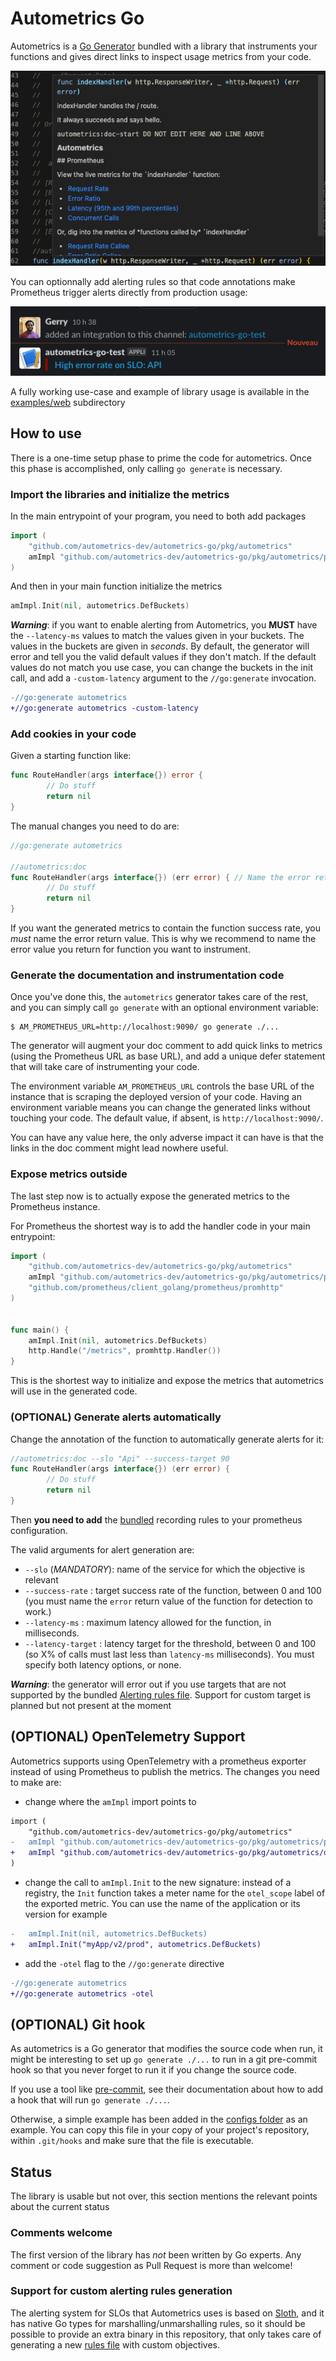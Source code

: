 # Autometrics Go

Autometrics is a [Go
Generator](https://pkg.go.dev/cmd/go#hdr-Generate_Go_files_by_processing_source)
bundled with a library that instruments your functions and gives direct links to 
inspect usage metrics from your code.

![Documentation comments of instrumented function is augmented with links](./assets/codium-screenshot-example.png)

You can optionnally add alerting rules so that code annotations make Prometheus
trigger alerts directly from production usage:

![a Slack bot is posting an alert directly in the channel](./assets/slack-alert-example.png)

A fully working use-case and example of library usage is available in the
[examples/web](./examples/web) subdirectory

## How to use

There is a one-time setup phase to prime the code for autometrics. Once this
phase is accomplished, only calling `go generate` is necessary.

### Import the libraries and initialize the metrics

In the main entrypoint of your program, you need to both add packages

``` go
import (
	"github.com/autometrics-dev/autometrics-go/pkg/autometrics"
	amImpl "github.com/autometrics-dev/autometrics-go/pkg/autometrics/prometheus"
)
```

And then in your main function initialize the metrics

``` go
amImpl.Init(nil, autometrics.DefBuckets)
```

**_Warning_**: if you want to enable alerting from Autometrics, you **MUST**
have the `--latency-ms` values to match the values given in your buckets. The
values in the buckets are given in _seconds_. By default, the generator will
error and tell you the valid default values if they don't match.
If the default values do not match you use case, you can change the buckets in
the init call, and add a `-custom-latency` argument to the `//go:generate` invocation.

```patch
-//go:generate autometrics
+//go:generate autometrics -custom-latency
```

### Add cookies in your code

Given a starting function like:

```go
func RouteHandler(args interface{}) error {
        // Do stuff
        return nil
}
```

The manual changes you need to do are:

```go
//go:generate autometrics

//autometrics:doc
func RouteHandler(args interface{}) (err error) { // Name the error return value; this is an optional but recommended change
        // Do stuff
        return nil
}
```

If you want the generated metrics to contain the function success rate, you
_must_ name the error return value. This is why we recommend to name the error
value you return for function you want to instrument.

### Generate the documentation and instrumentation code

Once you've done this, the `autometrics` generator takes care of the rest, and you can
simply call `go generate` with an optional environment variable:

```console
$ AM_PROMETHEUS_URL=http://localhost:9090/ go generate ./...
```

The generator will augment your doc comment to add quick links to metrics (using
the Prometheus URL as base URL), and add a unique defer statement that will take
care of instrumenting your code.

The environment variable `AM_PROMETHEUS_URL` controls the base URL of the instance that
is scraping the deployed version of your code. Having an environment variable means you
can change the generated links without touching your code. The default value, if absent,
is `http://localhost:9090/`.

You can have any value here, the only adverse impact it can
have is that the links in the doc comment might lead nowhere useful.

### Expose metrics outside

The last step now is to actually expose the generated metrics to the Prometheus instance.

For Prometheus the shortest way is to add the handler code in your main entrypoint:

``` go
import (
	"github.com/autometrics-dev/autometrics-go/pkg/autometrics"
	amImpl "github.com/autometrics-dev/autometrics-go/pkg/autometrics/prometheus"
	"github.com/prometheus/client_golang/prometheus/promhttp"
)


func main() {
	amImpl.Init(nil, autometrics.DefBuckets)
	http.Handle("/metrics", promhttp.Handler())
}
```

This is the shortest way to initialize and expose the metrics that autometrics will use
in the generated code.

### (OPTIONAL) Generate alerts automatically

Change the annotation of the function to automatically generate alerts for it:

``` go
//autometrics:doc --slo "Api" --success-target 90
func RouteHandler(args interface{}) (err error) {
        // Do stuff
        return nil
}
```

Then **you need to add** the [bundled](./configs/autometrics.rules.yml)
recording rules to your prometheus configuration.

The valid arguments for alert generation are:
- `--slo` (*MANDATORY*): name of the service for which the objective is relevant
- `--success-rate` : target success rate of the function, between 0 and 100 (you
  must name the `error` return value of the function for detection to work.)
- `--latency-ms` : maximum latency allowed for the function, in milliseconds.
- `--latency-target` : latency target for the threshold, between 0 and 100 (so X%
  of calls must last less than `latency-ms` milliseconds). You must specify both
  latency options, or none.
  
**_Warning_**: the generator will error out if you use targets that are not
supported by the bundled [Alerting rules file](./configs/autometrics.rules.yml).
Support for custom target is planned but not present at the moment
  
## (OPTIONAL) OpenTelemetry Support

Autometrics supports using OpenTelemetry with a prometheus exporter instead of using
Prometheus to publish the metrics. The changes you need to make are:

- change where the `amImpl` import points to
```patch
import (
	"github.com/autometrics-dev/autometrics-go/pkg/autometrics"
-	amImpl "github.com/autometrics-dev/autometrics-go/pkg/autometrics/prometheus"
+	amImpl "github.com/autometrics-dev/autometrics-go/pkg/autometrics/otel"
)
```
- change the call to `amImpl.Init` to the new signature: instead of a registry,
the `Init` function takes a meter name for the `otel_scope` label of the exported
metric. You can use the name of the application or its version for example

``` patch
-	amImpl.Init(nil, autometrics.DefBuckets)
+	amImpl.Init("myApp/v2/prod", autometrics.DefBuckets)
```

- add the `-otel` flag to the `//go:generate` directive

```patch
-//go:generate autometrics
+//go:generate autometrics -otel
```

## (OPTIONAL) Git hook

As autometrics is a Go generator that modifies the source code when run, it
might be interesting to set up `go generate ./...` to run in a git pre-commit
hook so that you never forget to run it if you change the source code.

If you use a tool like [pre-commit](https://pre-commit.com/), see their
documentation about how to add a hook that will run `go generate ./...`.

Otherwise, a simple example has been added in the [configs folder](./configs/pre-commit)
as an example. You can copy this file in your copy of your project's repository, within
`.git/hooks` and make sure that the file is executable.

## Status

The library is usable but not over, this section mentions the relevant points about
the current status

### Comments welcome

The first version of the library has _not_ been written by Go experts. Any comment or
code suggestion as Pull Request is more than welcome!

### Support for custom alerting rules generation

The alerting system for SLOs that Autometrics uses is based on
[Sloth](https://github.com/slok/sloth), and it has native Go types for
marshalling/unmarshalling rules, so it should be possible to provide an extra
binary in this repository, that only takes care of generating a new [rules
file](./configs/autometrics.rules.yml) with custom objectives.
